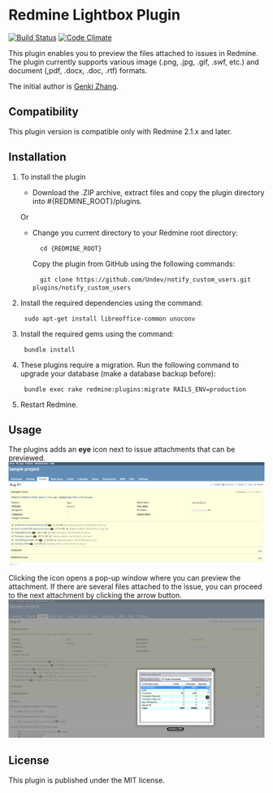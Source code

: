 # Redmine Lightbox Plugin

[![Build Status](https://travis-ci.org/Undev/redmine_lightbox.png?branch=master)](https://travis-ci.org/Undev/redmine_lightbox)
[![Code Climate](https://codeclimate.com/github/Undev/redmine_lightbox.png)](https://codeclimate.com/github/Undev/redmine_lightbox)

This plugin enables you to preview the files attached to issues in Redmine. The plugin currently supports various image (.png, .jpg, .gif, .swf, etc.) and document (,pdf, .docx, .doc, .rtf) formats.

The initial author is [Genki Zhang](https://github.com/zipme/redmine_lightbox).

## Compatibility

This plugin version is compatible only with Redmine 2.1.x and later.

## Installation

1. To install the plugin
    * Download the .ZIP archive, extract files and copy the plugin directory into #{REDMINE_ROOT}/plugins.
    
    Or

    * Change you current directory to your Redmine root directory:  

            cd {REDMINE_ROOT}
            
      Copy the plugin from GitHub using the following commands:
      
            git clone https://github.com/Undev/notify_custom_users.git plugins/notify_custom_users
            
2. Install the required dependencies using the command:

        sudo apt-get install libreoffice-common unoconv


3. Install the required gems using the command:  

        bundle install  
      
4. These plugins require a migration. Run the following command to upgrade your database (make a database backup before):  

        bundle exec rake redmine:plugins:migrate RAILS_ENV=production
            
5. Restart Redmine.

## Usage

The plugins adds an **eye** icon next to issue attachments that can be previewed.  
![preview icon](lightbox_1.PNG)

Clicking the icon opens a pop-up window where you can preview the attachment. If there are several files attached to the issue, you can proceed to the next attachment by clicking the arrow button.
![preview pop-up](lightbox_2.PNG)

## License

This plugin is published under the MIT license.